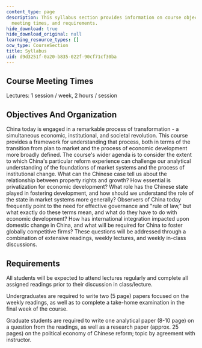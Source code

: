 ```yaml
---
content_type: page
description: This syllabus section provides information on course objectives, organization,
  meeting times, and requirements.
hide_download: true
hide_download_original: null
learning_resource_types: []
ocw_type: CourseSection
title: Syllabus
uid: d9d3251f-0a20-b835-022f-90cf71cf30ba
---
```


Course Meeting Times
--------------------

Lectures: 1 session / week, 2 hours / session

Objectives And Organization
---------------------------

China today is engaged in a remarkable process of transformation - a simultaneous economic, institutional, and societal revolution. This course provides a framework for understanding that process, both in terms of the transition from plan to market and the process of economic development more broadly defined. The course's wider agenda is to consider the extent to which China's particular reform experience can challenge our analytical understanding of the foundations of market systems and the process of institutional change. What can the Chinese case tell us about the relationship between property rights and growth? How essential is privatization for economic development? What role has the Chinese state played in fostering development, and how should we understand the role of the state in market systems more generally? Observers of China today frequently point to the need for effective governance and "rule of law," but what exactly do these terms mean, and what do they have to do with economic development? How has international integration impacted upon domestic change in China, and what will be required for China to foster globally competitive firms? These questions will be addressed through a combination of extensive readings, weekly lectures, and weekly in-class discussions.

Requirements
------------

All students will be expected to attend lectures regularly and complete all assigned readings prior to their discussion in class/lecture.

Undergraduates are required to write two (5 page) papers focused on the weekly readings, as well as to complete a take-home examination in the final week of the course.

Graduate students are required to write one analytical paper (8-10 page) on a question from the readings, as well as a research paper (approx. 25 pages) on the political economy of Chinese reform; topic by agreement with instructor.
